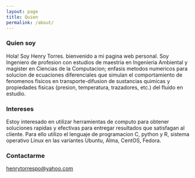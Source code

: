 ```yaml
---
layout: page
title: Quien
permalink: /about/
---
```


### Quien soy

Hola! Soy Henry Torres. bienvenido a mi pagina web personal. Soy Ingeniero de profesion con estudios de maestria en Ingenieria Ambiental y magister en Ciencias de la Computacion; enfasis metodos numericos para solucion de ecuaciones diferenciales que simulan el comportamiento de fenomenos fisicos en transporte-difusion de sustancias quimicas y propiedades fisicas (presion, temperatura, trazadores, etc.) del fluido en estudio.

### Intereses

Estoy interesado en utilizar herramientas de computo para obtener soluciones rapidas y efectivas para entregar resultados que satisfagan al cliente. Para ello utilizo el lenguaje de programacion C, python y R, sistema operativo Linux en las variantes Ubuntu, Alma, CentOS, Fedora.

### Contactarme

[henrytorrespo@yahoo.com](mailto:henrytorrespo@yahoo.com)
